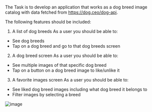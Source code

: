 The Task is to develop an application that works as a dog breed image catalog with data fetched from https://dog.ceo/dog-api.

The following features should be included:
1. A list of dog breeds
  As a user you should be able to:
  - See dog breeds
  - Tap on a dog breed and go to that dog breeds screen
2. A dog breed screen
  As a user you should be able to:
  - See multiple images of that specific dog breed
  - Tap on a button on a dog breed image to like/unlike it
3. A favorite images screen
  As a user you should be able to:
  - See liked dog breed images including what dog breed it belongs to
  - Filter images by selecting a breed


![image](https://github.com/sahil-kamboj/DogGallery/assets/40351514/73d87401-7da0-42a4-bf2d-9a9b79d66f61)
